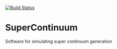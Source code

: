 [![Build Status](https://travis-ci.org/d-meiser/SuperContinuum.svg)](https://travis-ci.org/d-meiser/SuperContinuum)

# SuperContinuum
Software for simulating super continuum generation
